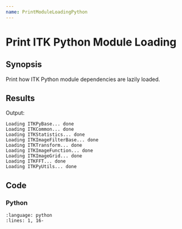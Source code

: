 ```yaml
---
name: PrintModuleLoadingPython
---
```


# Print ITK Python Module Loading

## Synopsis

Print how ITK Python module dependencies are lazily loaded.

## Results

Output:

```
Loading ITKPyBase... done
Loading ITKCommon... done
Loading ITKStatistics... done
Loading ITKImageFilterBase... done
Loading ITKTransform... done
Loading ITKImageFunction... done
Loading ITKImageGrid... done
Loading ITKFFT... done
Loading ITKPyUtils... done
```

## Code

### Python

```{literalinclude} Code.py
:language: python
:lines: 1, 16-
```
